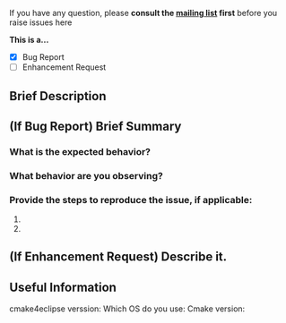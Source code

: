 If you have any question, please **consult the <a href="http://groups.google.com/d/forum/cmake4eclipse-users">mailing list</a> first** before you raise issues here 

**This is a...**  
<!-- place an 'X' to check the box -->
- [X] Bug Report  
- [ ] Enhancement Request

## Brief Description
<!-- Quick summary on bug/enhancement -->

## (If Bug Report) Brief Summary
<!--- Provide a more detailed introduction to the issue itself, and why you consider it to be a bug -->

### What is the expected behavior?
<!--- Tell us what should happen -->

### What behavior are you observing?
<!--- Tell us what's happening instead -->

### Provide the steps to reproduce the issue, if applicable:
<!--- Provide the steps for reproduce -->
1. 
1. 
## (If Enhancement Request) Describe it. 
<!-- What you would like to see the enhancement add/accomplish or how you would like it to work. -->

## Useful Information
cmake4eclipse verssion: 
Which OS do you use: 
Cmake version: 

